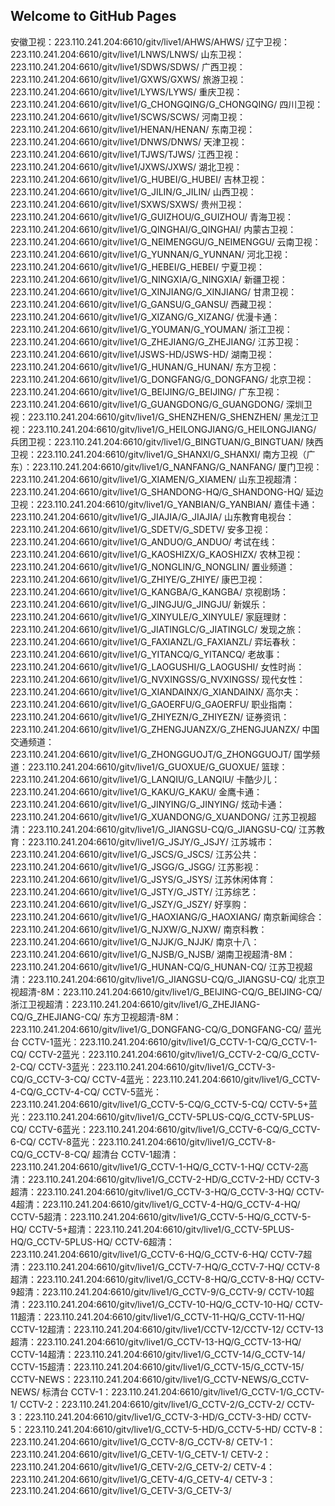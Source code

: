 ## Welcome to GitHub Pages

安徽卫视：223.110.241.204:6610/gitv/live1/AHWS/AHWS/
辽宁卫视：223.110.241.204:6610/gitv/live1/LNWS/LNWS/
山东卫视：223.110.241.204:6610/gitv/live1/SDWS/SDWS/
广西卫视：223.110.241.204:6610/gitv/live1/GXWS/GXWS/
旅游卫视：223.110.241.204:6610/gitv/live1/LYWS/LYWS/
重庆卫视：223.110.241.204:6610/gitv/live1/G_CHONGQING/G_CHONGQING/
四川卫视：223.110.241.204:6610/gitv/live1/SCWS/SCWS/
河南卫视：223.110.241.204:6610/gitv/live1/HENAN/HENAN/
东南卫视：223.110.241.204:6610/gitv/live1/DNWS/DNWS/
天津卫视：223.110.241.204:6610/gitv/live1/TJWS/TJWS/
江西卫视：223.110.241.204:6610/gitv/live1/JXWS/JXWS/
湖北卫视：223.110.241.204:6610/gitv/live1/G_HUBEI/G_HUBEI/
吉林卫视：223.110.241.204:6610/gitv/live1/G_JILIN/G_JILIN/
山西卫视：223.110.241.204:6610/gitv/live1/SXWS/SXWS/
贵州卫视：223.110.241.204:6610/gitv/live1/G_GUIZHOU/G_GUIZHOU/
青海卫视：223.110.241.204:6610/gitv/live1/G_QINGHAI/G_QINGHAI/
内蒙古卫视：223.110.241.204:6610/gitv/live1/G_NEIMENGGU/G_NEIMENGGU/
云南卫视：223.110.241.204:6610/gitv/live1/G_YUNNAN/G_YUNNAN/
河北卫视：223.110.241.204:6610/gitv/live1/G_HEBEI/G_HEBEI/
宁夏卫视：223.110.241.204:6610/gitv/live1/G_NINGXIA/G_NINGXIA/
新疆卫视：223.110.241.204:6610/gitv/live1/G_XINJIANG/G_XINJIANG/
甘肃卫视：223.110.241.204:6610/gitv/live1/G_GANSU/G_GANSU/
西藏卫视：223.110.241.204:6610/gitv/live1/G_XIZANG/G_XIZANG/
优漫卡通：223.110.241.204:6610/gitv/live1/G_YOUMAN/G_YOUMAN/
浙江卫视：223.110.241.204:6610/gitv/live1/G_ZHEJIANG/G_ZHEJIANG/
江苏卫视：223.110.241.204:6610/gitv/live1/JSWS-HD/JSWS-HD/
湖南卫视：223.110.241.204:6610/gitv/live1/G_HUNAN/G_HUNAN/
东方卫视：223.110.241.204:6610/gitv/live1/G_DONGFANG/G_DONGFANG/
北京卫视：223.110.241.204:6610/gitv/live1/G_BEIJING/G_BEIJING/
广东卫视：223.110.241.204:6610/gitv/live1/G_GUANGDONG/G_GUANGDONG/
深圳卫视：223.110.241.204:6610/gitv/live1/G_SHENZHEN/G_SHENZHEN/
黑龙江卫视：223.110.241.204:6610/gitv/live1/G_HEILONGJIANG/G_HEILONGJIANG/
兵团卫视：223.110.241.204:6610/gitv/live1/G_BINGTUAN/G_BINGTUAN/
陕西卫视：223.110.241.204:6610/gitv/live1/G_SHANXI/G_SHANXI/
南方卫视（广东）：223.110.241.204:6610/gitv/live1/G_NANFANG/G_NANFANG/
厦门卫视：223.110.241.204:6610/gitv/live1/G_XIAMEN/G_XIAMEN/
山东卫视超清：223.110.241.204:6610/gitv/live1/G_SHANDONG-HQ/G_SHANDONG-HQ/
延边卫视：223.110.241.204:6610/gitv/live1/G_YANBIAN/G_YANBIAN/
嘉佳卡通：223.110.241.204:6610/gitv/live1/G_JIAJIA/G_JIAJIA/
山东教育电视台：223.110.241.204:6610/gitv/live1/G_SDETV/G_SDETV/
安多卫视：223.110.241.204:6610/gitv/live1/G_ANDUO/G_ANDUO/
考试在线：223.110.241.204:6610/gitv/live1/G_KAOSHIZX/G_KAOSHIZX/
农林卫视：223.110.241.204:6610/gitv/live1/G_NONGLIN/G_NONGLIN/
置业频道：223.110.241.204:6610/gitv/live1/G_ZHIYE/G_ZHIYE/
康巴卫视：223.110.241.204:6610/gitv/live1/G_KANGBA/G_KANGBA/
京视剧场：223.110.241.204:6610/gitv/live1/G_JINGJU/G_JINGJU/
新娱乐：223.110.241.204:6610/gitv/live1/G_XINYULE/G_XINYULE/
家庭理财：223.110.241.204:6610/gitv/live1/G_JIATINGLC/G_JIATINGLC/
发现之旅：223.110.241.204:6610/gitv/live1/G_FAXIANZL/G_FAXIANZL/
弈坛春秋：223.110.241.204:6610/gitv/live1/G_YITANCQ/G_YITANCQ/
老故事：223.110.241.204:6610/gitv/live1/G_LAOGUSHI/G_LAOGUSHI/
女性时尚：223.110.241.204:6610/gitv/live1/G_NVXINGSS/G_NVXINGSS/
现代女性：223.110.241.204:6610/gitv/live1/G_XIANDAINX/G_XIANDAINX/
高尔夫：223.110.241.204:6610/gitv/live1/G_GAOERFU/G_GAOERFU/
职业指南：223.110.241.204:6610/gitv/live1/G_ZHIYEZN/G_ZHIYEZN/
证券资讯：223.110.241.204:6610/gitv/live1/G_ZHENGJUANZX/G_ZHENGJUANZX/
中国交通频道：223.110.241.204:6610/gitv/live1/G_ZHONGGUOJT/G_ZHONGGUOJT/
国学频道：223.110.241.204:6610/gitv/live1/G_GUOXUE/G_GUOXUE/
篮球：223.110.241.204:6610/gitv/live1/G_LANQIU/G_LANQIU/
卡酷少儿：223.110.241.204:6610/gitv/live1/G_KAKU/G_KAKU/
金鹰卡通：223.110.241.204:6610/gitv/live1/G_JINYING/G_JINYING/
炫动卡通：223.110.241.204:6610/gitv/live1/G_XUANDONG/G_XUANDONG/
江苏卫视超清：223.110.241.204:6610/gitv/live1/G_JIANGSU-CQ/G_JIANGSU-CQ/
江苏教育：223.110.241.204:6610/gitv/live1/G_JSJY/G_JSJY/
江苏城市：223.110.241.204:6610/gitv/live1/G_JSCS/G_JSCS/
江苏公共：223.110.241.204:6610/gitv/live1/G_JSGG/G_JSGG/
江苏影视：223.110.241.204:6610/gitv/live1/G_JSYS/G_JSYS/
江苏休闲体育：223.110.241.204:6610/gitv/live1/G_JSTY/G_JSTY/
江苏综艺：223.110.241.204:6610/gitv/live1/G_JSZY/G_JSZY/
好享购：223.110.241.204:6610/gitv/live1/G_HAOXIANG/G_HAOXIANG/
南京新闻综合：223.110.241.204:6610/gitv/live1/G_NJXW/G_NJXW/
南京科教：223.110.241.204:6610/gitv/live1/G_NJJK/G_NJJK/
南京十八：223.110.241.204:6610/gitv/live1/G_NJSB/G_NJSB/
湖南卫视超清-8M：223.110.241.204:6610/gitv/live1/G_HUNAN-CQ/G_HUNAN-CQ/
江苏卫视超清：223.110.241.204:6610/gitv/live1/G_JIANGSU-CQ/G_JIANGSU-CQ/
北京卫视超清-8M：223.110.241.204:6610/gitv/live1/G_BEIJING-CQ/G_BEIJING-CQ/
浙江卫视超清：223.110.241.204:6610/gitv/live1/G_ZHEJIANG-CQ/G_ZHEJIANG-CQ/
东方卫视超清-8M：223.110.241.204:6610/gitv/live1/G_DONGFANG-CQ/G_DONGFANG-CQ/
蓝光台
CCTV-1蓝光：223.110.241.204:6610/gitv/live1/G_CCTV-1-CQ/G_CCTV-1-CQ/
CCTV-2蓝光：223.110.241.204:6610/gitv/live1/G_CCTV-2-CQ/G_CCTV-2-CQ/
CCTV-3蓝光：223.110.241.204:6610/gitv/live1/G_CCTV-3-CQ/G_CCTV-3-CQ/
CCTV-4蓝光：223.110.241.204:6610/gitv/live1/G_CCTV-4-CQ/G_CCTV-4-CQ/
CCTV-5蓝光：223.110.241.204:6610/gitv/live1/G_CCTV-5-CQ/G_CCTV-5-CQ/
CCTV-5+蓝光：223.110.241.204:6610/gitv/live1/G_CCTV-5PLUS-CQ/G_CCTV-5PLUS-CQ/
CCTV-6蓝光：223.110.241.204:6610/gitv/live1/G_CCTV-6-CQ/G_CCTV-6-CQ/
CCTV-8蓝光：223.110.241.204:6610/gitv/live1/G_CCTV-8-CQ/G_CCTV-8-CQ/
超清台
CCTV-1超清：223.110.241.204:6610/gitv/live1/G_CCTV-1-HQ/G_CCTV-1-HQ/
CCTV-2高清：223.110.241.204:6610/gitv/live1/G_CCTV-2-HD/G_CCTV-2-HD/
CCTV-3超清：223.110.241.204:6610/gitv/live1/G_CCTV-3-HQ/G_CCTV-3-HQ/
CCTV-4超清：223.110.241.204:6610/gitv/live1/G_CCTV-4-HQ/G_CCTV-4-HQ/
CCTV-5超清：223.110.241.204:6610/gitv/live1/G_CCTV-5-HQ/G_CCTV-5-HQ/
CCTV-5+超清：223.110.241.204:6610/gitv/live1/G_CCTV-5PLUS-HQ/G_CCTV-5PLUS-HQ/
CCTV-6超清：223.110.241.204:6610/gitv/live1/G_CCTV-6-HQ/G_CCTV-6-HQ/
CCTV-7超清：223.110.241.204:6610/gitv/live1/G_CCTV-7-HQ/G_CCTV-7-HQ/
CCTV-8超清：223.110.241.204:6610/gitv/live1/G_CCTV-8-HQ/G_CCTV-8-HQ/
CCTV-9超清：223.110.241.204:6610/gitv/live1/G_CCTV-9/G_CCTV-9/
CCTV-10超清：223.110.241.204:6610/gitv/live1/G_CCTV-10-HQ/G_CCTV-10-HQ/
CCTV-11超清：223.110.241.204:6610/gitv/live1/G_CCTV-11-HQ/G_CCTV-11-HQ/
CCTV-12超清：223.110.241.204:6610/gitv/live1/CCTV-12/CCTV-12/
CCTV-13超清：223.110.241.204:6610/gitv/live1/G_CCTV-13-HQ/G_CCTV-13-HQ/
CCTV-14超清：223.110.241.204:6610/gitv/live1/G_CCTV-14/G_CCTV-14/
CCTV-15超清：223.110.241.204:6610/gitv/live1/G_CCTV-15/G_CCTV-15/
CCTV-NEWS：223.110.241.204:6610/gitv/live1/G_CCTV-NEWS/G_CCTV-NEWS/
标清台
CCTV-1：223.110.241.204:6610/gitv/live1/G_CCTV-1/G_CCTV-1/
CCTV-2：223.110.241.204:6610/gitv/live1/G_CCTV-2/G_CCTV-2/
CCTV-3：223.110.241.204:6610/gitv/live1/G_CCTV-3-HD/G_CCTV-3-HD/
CCTV-5：223.110.241.204:6610/gitv/live1/G_CCTV-5-HD/G_CCTV-5-HD/
CCTV-8：223.110.241.204:6610/gitv/live1/G_CCTV-8/G_CCTV-8/
CETV-1：223.110.241.204:6610/gitv/live1/G_CETV-1/G_CETV-1/
CETV-2：223.110.241.204:6610/gitv/live1/G_CETV-2/G_CETV-2/
CETV-4：223.110.241.204:6610/gitv/live1/G_CETV-4/G_CETV-4/
CETV-3：223.110.241.204:6610/gitv/live1/G_CETV-3/G_CETV-3/
